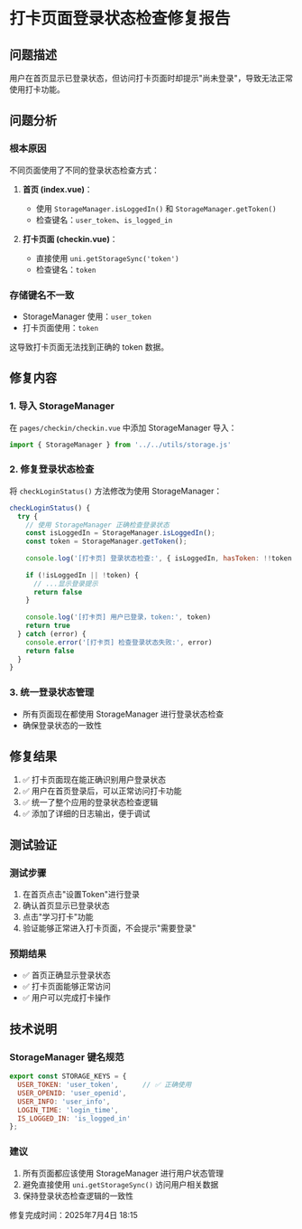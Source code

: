 # 打卡页面登录状态检查修复报告

## 问题描述
用户在首页显示已登录状态，但访问打卡页面时却提示"尚未登录"，导致无法正常使用打卡功能。

## 问题分析

### 根本原因
不同页面使用了不同的登录状态检查方式：

1. **首页 (index.vue)**：
   - 使用 `StorageManager.isLoggedIn()` 和 `StorageManager.getToken()`
   - 检查键名：`user_token`、`is_logged_in`

2. **打卡页面 (checkin.vue)**：
   - 直接使用 `uni.getStorageSync('token')`
   - 检查键名：`token`

### 存储键名不一致
- StorageManager 使用：`user_token`
- 打卡页面使用：`token`

这导致打卡页面无法找到正确的 token 数据。

## 修复内容

### 1. 导入 StorageManager
在 `pages/checkin/checkin.vue` 中添加 StorageManager 导入：

```javascript
import { StorageManager } from '../../utils/storage.js'
```

### 2. 修复登录状态检查
将 `checkLoginStatus()` 方法修改为使用 StorageManager：

```javascript
checkLoginStatus() {
  try {
    // 使用 StorageManager 正确检查登录状态
    const isLoggedIn = StorageManager.isLoggedIn();
    const token = StorageManager.getToken();
    
    console.log('[打卡页] 登录状态检查:', { isLoggedIn, hasToken: !!token });
    
    if (!isLoggedIn || !token) {
      // ...显示登录提示
      return false
    }
    
    console.log('[打卡页] 用户已登录，token:', token)
    return true
  } catch (error) {
    console.error('[打卡页] 检查登录状态失败:', error)
    return false
  }
}
```

### 3. 统一登录状态管理
- 所有页面现在都使用 StorageManager 进行登录状态检查
- 确保登录状态的一致性

## 修复结果

1. ✅ 打卡页面现在能正确识别用户登录状态
2. ✅ 用户在首页登录后，可以正常访问打卡功能
3. ✅ 统一了整个应用的登录状态检查逻辑
4. ✅ 添加了详细的日志输出，便于调试

## 测试验证

### 测试步骤
1. 在首页点击"设置Token"进行登录
2. 确认首页显示已登录状态
3. 点击"学习打卡"功能
4. 验证能够正常进入打卡页面，不会提示"需要登录"

### 预期结果
- ✅ 首页正确显示登录状态
- ✅ 打卡页面能够正常访问
- ✅ 用户可以完成打卡操作

## 技术说明

### StorageManager 键名规范
```javascript
export const STORAGE_KEYS = {
  USER_TOKEN: 'user_token',      // ✅ 正确使用
  USER_OPENID: 'user_openid',
  USER_INFO: 'user_info',
  LOGIN_TIME: 'login_time',
  IS_LOGGED_IN: 'is_logged_in'
};
```

### 建议
1. 所有页面都应该使用 StorageManager 进行用户状态管理
2. 避免直接使用 `uni.getStorageSync()` 访问用户相关数据
3. 保持登录状态检查逻辑的一致性

修复完成时间：2025年7月4日 18:15
